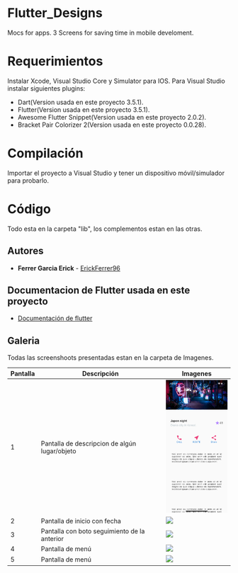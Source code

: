 # Flutter_Designs
Mocs for apps.
3 Screens for saving time in mobile develoment.

# Requerimientos 

Instalar Xcode, Visual Studio Core y Simulator para IOS.
Para Visual Studio instalar siguientes plugins:
* Dart(Version usada en este proyecto 3.5.1).
* Flutter(Version usada en este proyecto 3.5.1).
* Awesome Flutter Snippet(Version usada en este proyecto 2.0.2).
* Bracket Pair Colorizer 2(Version usada en este proyecto 0.0.28).

# Compilación

Importar el proyecto a Visual Studio y tener un dispositivo móvil/simulador para probarlo. 


# Código 

Todo esta en la carpeta "lib", los complementos estan en las otras.

## Autores 

* **Ferrer Garcia Erick** - [ErickFerrer96](https://github.com/ErickFerrer96)

## Documentacion de Flutter usada en este proyecto

* [Documentación de flutter](https://flutter.dev/docs)

## Galeria

Todas las screenshoots presentadas estan en la carpeta de Imagenes.

| Pantalla | Descripción | Imagenes |
| --- | --- | --- |
| 1 | Pantalla de descripcion de algún lugar/objeto | <img src="ScreenShots/1.png" width=150 heigth="300"> |
| 2 | Pantalla de inicio con fecha |<img src="ScreenShoots/2.1.png" width=150 heigth="300"> |
| 3 | Pantalla con boto seguimiento de la anterior | <img src="ScreenShoots/2.2.png" width=150 heigth="300"> |
| 4 | Pantalla de menú | <img src="ScreenShoots/3.1.png" width=150 heigth="300"> |
| 5 | Pantalla de menú | <img src="ScreenShoots/3.2.png" width=150 heigth="300"> |
